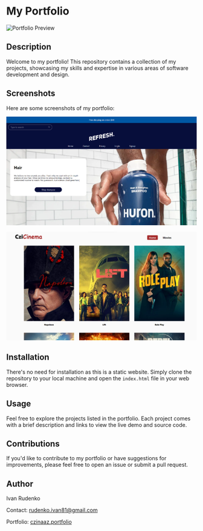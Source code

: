 # My Portfolio

![Portfolio Preview](images/portfolio-preview.png)

## Description

Welcome to my portfolio! This repository contains a collection of my projects, showcasing my skills and expertise in various areas of software development and design.

## Screenshots

Here are some screenshots of my portfolio:

![Screenshot 1](./img/projects/ecommerce.png)

![Screenshot 2](./img/projects/cinema.png)

## Installation

There's no need for installation as this is a static website. Simply clone the repository to your local machine and open the `index.html` file in your web browser.

## Usage

Feel free to explore the projects listed in the portfolio. Each project comes with a brief description and links to view the live demo and source code.

## Contributions

If you'd like to contribute to my portfolio or have suggestions for improvements, please feel free to open an issue or submit a pull request.

## Author

Ivan Rudenko

Contact: rudenko.ivan81@gmail.com

Portfolio: [czinaaz.portfolio](https://czinaaz.github.io/website-portfolio/)


